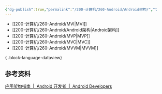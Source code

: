 ```yaml
---
{"dg-publish":true,"permalink":"/200-计算机/260-Android/Android架构/","tags":["Android/架构"],"noteIcon":""}
---
```


- [[200-计算机/260-Android/MVI\|MVI]]
- [[200-计算机/260-Android/Android架构\|Android架构]]
- [[200-计算机/260-Android/MVP\|MVP]]
- [[200-计算机/260-Android/MVC\|MVC]]
- [[200-计算机/260-Android/MVVM\|MVVM]]

{ .block-language-dataview}

## 参考资料
[应用架构指南  |  Android 开发者  |  Android Developers](https://developer.android.com/topic/architecture?hl=zh-cn#single-source-of-truth)
